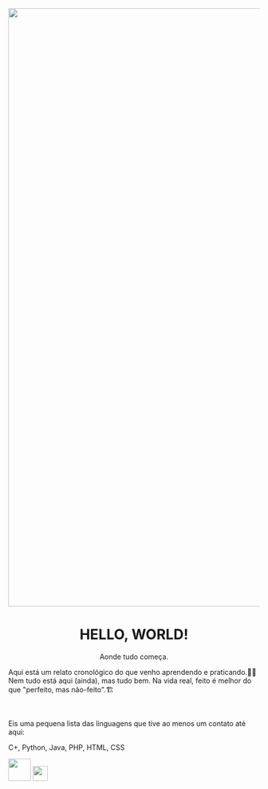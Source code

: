 <img src="https://github.com/Marcos-Kim/Marcos-Kim/blob/main/linguagens-programacao.avif" width="1200">

<h1 style="text-align:center">HELLO, WORLD!</h1>
<p style="text-align:center">Aonde tudo começa.</p>

<p>Aqui está um relato cronológico do que venho aprendendo e praticando.👨‍💻 Nem tudo está aqui (ainda), mas tudo bem. Na vida real, feito é melhor do que "perfeito, mas não-feito".🏗️</p></br>
<p>Eis uma pequena lista das linguagens que tive ao menos um contato até aqui:</p>
<list>C+, Python, Java, PHP, HTML, CSS</list>

<a href="falecommsk@gmail.com"><img src="https://media.istockphoto.com/id/1188904068/pt/vetorial/mail-post-envelope-icon-shape-postage-logo-symbol-e-mail-communication-sign-button-vector.jpg?s=170667a&w=0&k=20&c=i3BB4yMhyAZXmOoKh2UX8I2Ke4m8cUCpESICdB9W26g=" width="45"></a> 
<a href="[linkedin.com](https://www.linkedin.com/in/marcos-kim)/"><img src="https://cdn-icons-png.flaticon.com/512/174/174857.png" width="30"></a>
